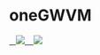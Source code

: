 # oneGWVM

<a href="https://portal.azure.com/#create/Microsoft.Template/uri/https%3A%2F%2Fraw.githubusercontent.com%2FAzure%2FxiaoyingLJ%2Fmaster%2Fquick-create-vm-with-data-management-gateway%2Fazuredeploy.json" target="_blank">
    <img src="http://azuredeploy.net/deploybutton.png"/>
</a>

<a href="http://armviz.io/#/?load=https%3A%2F%2Fraw.githubusercontent.com%2FAzure%2FxiaoyingLJ%2Fmaster%2Fquick-create-vm-with-data-management-gateway%2Fazuredeploy.json" target="_blank">
    <img src="http://armviz.io/visualizebutton.png"/>
</a>
